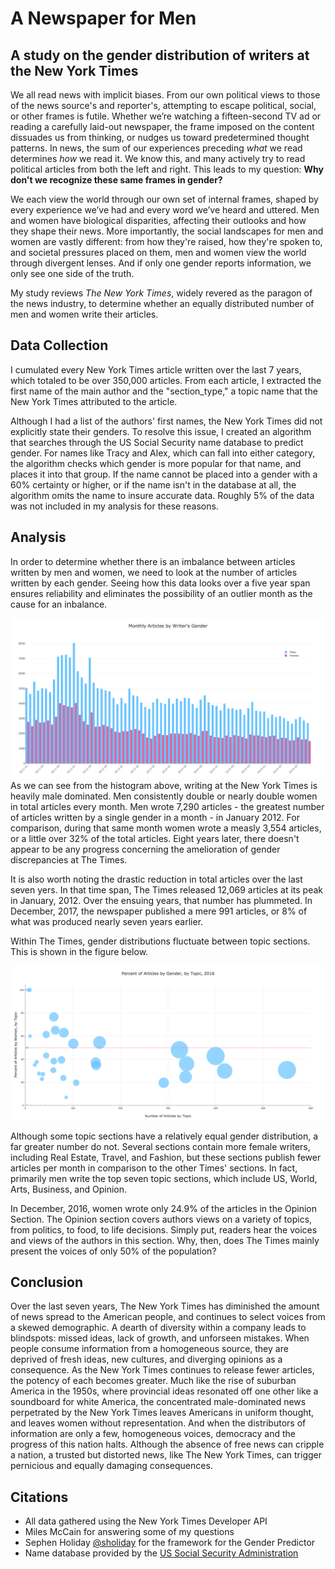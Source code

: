 # A Newspaper for Men
## A study on the gender distribution of writers at the New York Times

We all read news with implicit biases. From our own political views to those of the news source's and reporter's, attempting to escape political, social, or other frames is futile. Whether we’re watching a fifteen-second TV ad or reading a carefully laid-out newspaper, the frame imposed on the content dissuades us from thinking, or nudges us toward predetermined thought patterns. In news, the sum of our experiences preceding *what* we read determines *how* we read it. We know this, and many actively try to read political articles from both the left and right. This leads to my question: **Why don't we recognize these same frames in gender?**

We each view the world through our own set of internal frames, shaped by every experience we’ve had and every word we’ve heard and uttered. Men and women have biological disparities, affecting their outlooks and how they shape their news. More importantly, the social landscapes for men and women are vastly different: from how they're raised, how they're spoken to, and societal pressures placed on them, men and women view the world through divergent lenses. And if only one gender reports information, we only see one side of the truth.

My study reviews *The New York Times*, widely revered as the paragon of the news industry, to determine whether an equally distributed number of men and women write their articles.


## Data Collection

I cumulated every New York Times article written over the last 7 years, which totaled to be over 350,000 articles. From each article, I extracted the first name of the main author and the "section_type," a topic name that the New York Times attributed to the article.

Although I had a list of the authors' first names, the New York Times did not explicitly state their genders. To resolve this issue, I created an algorithm that searches through the US Social Security name database to predict gender. For names like Tracy and Alex, which can fall into either category, the algorithm checks which gender is more popular for that name, and places it into that group. If the name cannot be placed into a gender with a 60% certainty or higher, or if the name isn't in the database at all, the algorithm omits the name to insure accurate data. Roughly 5% of the data was not included in my analysis for these reasons.

## Analysis

In order to determine whether there is an imbalance between articles written by men and women, we need to look at the number of articles written by each gender. Seeing how this data looks over a five year span ensures reliability and eliminates the possibility of an outlier month as the cause for an inbalance.

![](figures/time-histogram-plotly.png)
As we can see from the histogram above, writing at the New York Times is heavily male dominated. Men consistently double or nearly double women in total articles every month. Men wrote 7,290 articles - the greatest number of articles written by a single gender in a month - in January 2012. For comparison, during that same month women wrote a measly 3,554 articles, or a little over 32% of the total articles. Eight years later, there doesn't appear to be any progress concerning the amelioration of gender discrepancies at The Times.

It is also worth noting the drastic reduction in total articles over the last seven yers. In that time span, The Times released 12,069 articles at its peak in January, 2012. Over the ensuing years, that number has plummeted. In December, 2017, the newspaper published a mere 991 articles, or 8% of what was produced nearly seven years earlier.

Within The Times, gender distributions fluctuate between topic sections. This is shown in the figure below.

![](figures/bubble-chart-topics1.png)

Although some topic sections have a relatively equal gender distribution, a far greater number do not. Several sections contain more female writers, including Real Estate, Travel, and Fashion, but these sections publish fewer articles per month in comparison to the other Times' sections. In fact, primarily men write the top seven topic sections, which include US, World, Arts, Business, and Opinion.

In December, 2016, women wrote only 24.9% of the articles in the Opinion Section. The Opinion section covers authors views on a variety of topics, from politics, to food, to life decisions. Simply put, readers hear the voices and views of the authors in this section. Why, then, does The Times mainly present the voices of only 50% of the population?

## Conclusion

Over the last seven years, The New York Times has diminished the amount of news spread to the American people, and continues to select voices from a skewed demographic. A dearth of diversity within a company leads to blindspots: missed ideas, lack of growth, and unforseen mistakes. When people consume information from a homogeneous source, they are deprived of fresh ideas, new cultures, and diverging opinions as a consequence. As the New York Times continues to release fewer articles, the potency of each becomes greater. Much like the rise of suburban America in the 1950s, where provincial ideas resonated off one other like a soundboard for white America, the concentrated male-dominated news perpetrated by the New York Times leaves Americans in uniform thought, and leaves women without representation. And when the distributors of information are only a few, homogeneous voices, democracy and the progress of this nation halts. Although the absence of free news can cripple a nation, a trusted but distorted news, like The New York Times, can trigger pernicious and equally damaging consequences. 


## Citations

 - All data gathered using the New York Times Developer API
 - Miles McCain for answering some of my questions
 - Sephen Holiday [@sholiday](https://github.com/sholiday) for the framework for the Gender Predictor
 - Name database provided by the [US Social Security Administration](https://www.ssa.gov/oact/babynames/limits.html)
